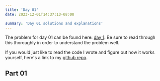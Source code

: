 ```yaml
---
title: 'Day 01'
date: 2023-12-01T14:37:13-08:00

summary: 'Day 01 solutions and explanations'
---
```



The problem for day 01 can be found here: [day 1](https://adventofcode.com/2023/day/1). Be sure to read through this thoroughly in order to understand the problem well.

If you would just like to read the code I wrote and figure out how it works yourself, here's a link to my [github repo]().


## Part 01

